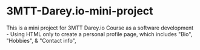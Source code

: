 # 3MTT-Darey.io-mini-project
This is a mini project for 3MTT Darey.io Course as a software development - Using HTML only to create a personal profile page, which includes "Bio", "Hobbies", & "Contact info", 
